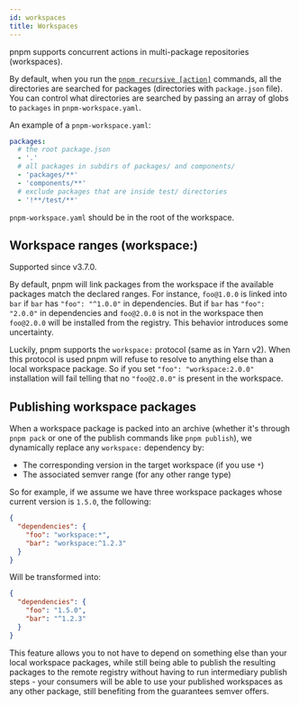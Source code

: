 ```yaml
---
id: workspaces
title: Workspaces
---
```


pnpm supports concurrent actions in multi-package repositories (workspaces).

By default, when you run the [`pnpm recursive [action]`](cli/recursive) commands,
all the directories are searched for packages (directories with `package.json` file).
You can control what directories are searched by passing an array of globs to `packages` in `pnpm-workspace.yaml`.

An example of a `pnpm-workspace.yaml`:

```yaml
packages:
  # the root package.json
  - '.'
  # all packages in subdirs of packages/ and components/
  - 'packages/**'
  - 'components/**'
  # exclude packages that are inside test/ directories
  - '!**/test/**'
```

`pnpm-workspace.yaml` should be in the root of the workspace.

## Workspace ranges (workspace:)

Supported since v3.7.0.

By default, pnpm will link packages from the workspace if the available packages match
the declared ranges. For instance, `foo@1.0.0` is linked into `bar` if `bar` has `"foo": "^1.0.0"` in dependencies.
But if `bar` has `"foo": "2.0.0"` in dependencies and `foo@2.0.0` is not in the workspace then
`foo@2.0.0` will be installed from the registry. This behavior introduces some uncertainty.

Luckily, pnpm supports the `workspace:` protocol (same as in Yarn v2). When this protocol is used pnpm will refuse
to resolve to anything else than a local workspace package. So if you set `"foo": "workspace:2.0.0"` installation
will fail telling that no `"foo@2.0.0"` is present in the workspace.

##  Publishing workspace packages

When a workspace package is packed into an archive (whether it's through `pnpm pack` or one of the publish commands like `pnpm publish`), we dynamically replace any `workspace:` dependency by:

* The corresponding version in the target workspace (if you use `*`)
* The associated semver range (for any other range type)

So for example, if we assume we have three workspace packages whose current version is `1.5.0`, the following:

```json
{
  "dependencies": {
    "foo": "workspace:*",
    "bar": "workspace:^1.2.3"
  }
}
```

Will be transformed into:

```json
{
  "dependencies": {
    "foo": "1.5.0",
    "bar": "^1.2.3"
  }
}
```

This feature allows you to not have to depend on something else than your local workspace packages, while still being able to publish the resulting packages to the remote registry without having to run intermediary publish steps - your consumers will be able to use your published workspaces as any other package, still benefiting from the guarantees semver offers.
